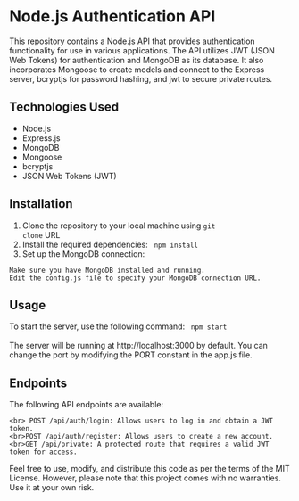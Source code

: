 # Node.js Authentication API
This repository contains a Node.js API that provides authentication functionality for use in various applications. The API utilizes JWT (JSON Web Tokens) for authentication and MongoDB as its database. It also incorporates Mongoose to create models and connect to the Express server, bcryptjs for password hashing, and jwt to secure private routes.

## Technologies Used
- Node.js
- Express.js
- MongoDB
- Mongoose
- bcryptjs
- JSON Web Tokens (JWT)

## Installation
1. Clone the repository to your local machine using <code>git clone</code> URL
2. Install the required dependencies: <code> npm install </code>
3. Set up the MongoDB connection:
```
Make sure you have MongoDB installed and running.
Edit the config.js file to specify your MongoDB connection URL.
```

## Usage
To start the server, use the following command:
<code> npm start </code>
<br>The server will be running at http://localhost:3000 by default. You can change the port by modifying the PORT constant in the app.js file.

## Endpoints
The following API endpoints are available:
```"copy"
<br> POST /api/auth/login: Allows users to log in and obtain a JWT token.
<br>POST /api/auth/register: Allows users to create a new account.
<br>GET /api/private: A protected route that requires a valid JWT token for access.
```

Feel free to use, modify, and distribute this code as per the terms of the MIT License. However, please note that this project comes with no warranties. Use it at your own risk.


